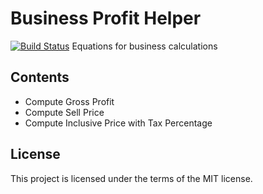 # Business Profit Helper
[![Build Status](https://travis-ci.org/dashawk/business-profit.svg?branch=master)](https://travis-ci.org/dashawk/business-profit.svg?branch=master)
Equations for business calculations

## Contents
- Compute Gross Profit
- Compute Sell Price
- Compute Inclusive Price with Tax Percentage

## License
This project is licensed under the terms of the MIT license.
